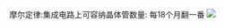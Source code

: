 
摩尔定律:集成电路上可容纳晶体管数量: 每18个月翻一番
![](https://pic-1257412153.cos.ap-nanjing.myqcloud.com/images/images/2023/03/31/20230331203405-eeac4d.png)
